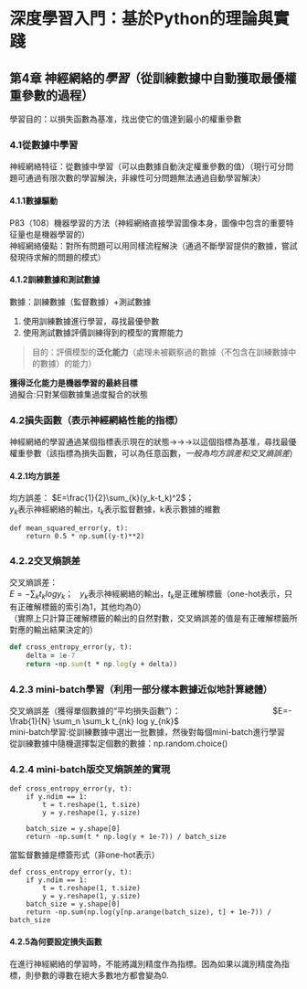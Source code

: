 # 深度學習入門：基於Python的理論與實踐  
## 第4章 神經網絡的*學習*（從訓練數據中自動獲取最優權重參數的過程）  
學習目的：以損失函數為基准，找出使它的值達到最小的權重參數  
### 4.1從數據中學習  
神經網絡特征：從數據中學習（可以由數據自動決定權重參數的值）（現行可分問題可通過有限次數的學習解決，非線性可分問題無法通過自動學習解決）  
#### 4.1.1數據驅動
P83（108）機器學習的方法（神經網絡直接學習圖像本身，圖像中包含的重要特征量也是機器學習的）  
神經網絡優點：對所有問題可以用同樣流程解決（通過不斷學習提供的數據，嘗試發現待求解的問題的模式）  
#### 4.1.2訓練數據和測試數據
數據：訓練數據（監督數據）+測試數據    
1. 使用訓練數據進行學習，尋找最優參數  
2. 使用測試數據評價訓練得到的模型的實際能力    
> 目的：評價模型的**泛化能力**（處理未被觀察過的數據（不包含在訓練數據中的數據）的能力）        

**獲得泛化能力是機器學習的最終目標**  
過擬合:只對某個數據集過度擬合的狀態
### 4.2損失函數（表示神經網絡性能的指標）    
神經網絡的學習通過某個指標表示現在的狀態→→→以這個指標為基准，尋找最優權重參數（該指標為損失函數，可以為任意函數，*一般為均方誤差和交叉熵誤差*）  
#### 4.2.1均方誤差              
均方誤差：
        $E=\frac{1}{2}\sum_{k}(y_k-t_k)^2$；  
        $y_k$表示神經網絡的輸出，$t_k$表示監督數據，k表示數據的維數       
```
def mean_squared_error(y, t):
    return 0.5 * np.sum((y-t)**2)
```
### 4.2.2交叉熵誤差       
交叉熵誤差：  
          $E=-\sum_k t_k log y_k$；  
          $y_k$表示神經網絡的輸出，$t_k$是正確解標籤（one-hot表示，只有正確解標籤的索引為1，其他均為0）  
（實際上只計算正確解標籤的輸出的自然對數，交叉熵誤差的值是有正確解標籤所對應的輸出結果決定的）  
```ruby
def cross_entropy_error(y, t):
    delta = 1e-7
    return -np.sum(t * np.log(y + delta))
```
### 4.2.3 mini-batch學習（利用一部分樣本數據近似地計算總體）  
交叉熵誤差（獲得單個數據的“平均損失函數”）：                                        
          $E=-\frab{1}{N} \sum_n \sum_k t_{nk} log y_{nk}$  
mini-batch學習:從訓練數據中選出一批數據，然後對每個mini-batch進行學習   
從訓練數據中隨機選擇製定個數的數據：np.random.choice()   
### 4.2.4 mini-batch版交叉熵誤差的實現  
```
def cross_entropy_error(y, t):
    if y.ndim == 1: 
        t = t.reshape(1, t.size)
        y = y.reshape(1, y.size)

    batch_size = y.shape[0]
    return -np.sum(t * np.log(y + 1e-7)) / batch_size
```
當監督數據是標簽形式（非one-hot表示）  
```
def cross_entropy_error(y, t):
    if y.ndim == 1:
        t = t.reshape(1, t.size)
        y = y.reshape(1, y.size)
    batch_size = y.shape[0]
    return -np.sum(np.log(y[np.arange(batch_size), t] + 1e-7)) / batch_size
```
#### 4.2.5為何要設定損失函數
在進行神經網絡的學習時，不能將識別精度作為指標。因為如果以識別精度為指標，則參數的導數在絕大多數地方都會變為0.  





